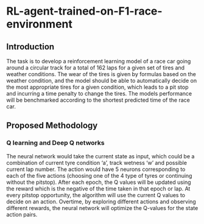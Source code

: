# RL-agent-trained-on-F1-race-environment

## Introduction 

The task is to develop a reinforcement learning model of a race car going around a circular track for a total of 162 laps for a given set of tires and weather conditions. The wear of the tires is given by formulas based on the weather condition, and the model should be able to automatically decide on the most appropriate tires for a given condition, which leads to a pit stop and incurring a time penalty to change the tires. The models performance will be benchmarked according to the shortest predicted time of the race car. 

## Proposed Methodology 

### Q learning and Deep Q networks  

The neural network would take the current state as input, which could be a combination of current tyre condition ‘a’, track wetness ‘w’ and possible current lap number. The action would have 5 neurons corresponding to each of the five actions (choosing one of the 4 type of tyres or continuing without the pitstop). After each epoch, the Q values will be updated using the reward which is the negative of the time taken in that epoch or lap. At every pitstop opportunity, the algorithm will use the current Q values to decide on an action. Overtime, by exploring different actions and observing different rewards, the neural network will optimize the Q-values for the state action pairs.  

